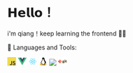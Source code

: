 # 𝗛𝗲𝗹𝗹𝗼！

i'm qiang！keep learning the frontend 👨‍💻

<!--[![Email Badge](https://img.shields.io/badge/-Email-c14438?style=flat-square&logo=Gmail&logoColor=white&link=mailto:qiang035@icloud.com)](mailto:qiang035@icloud.com)
[![Github Badge](https://img.shields.io/badge/-Github-232323?style=flat-square&logo=Github&logoColor=white&link=https://github.com/iDestin)](https://github.com/iDestin)-->

<!-- <img align="right" src="https://github-readme-stats.vercel.app/api?username=iDestin&show_icons=true&hide_border=true"> -->

🌱 Languages and Tools: 

<div>
   <code><img height="20" src="https://raw.githubusercontent.com/github/explore/80688e429a7d4ef2fca1e82350fe8e3517d3494d/topics/javascript/javascript.png"></code>
   <code><img height="20" src="https://raw.githubusercontent.com/github/explore/80688e429a7d4ef2fca1e82350fe8e3517d3494d/topics/vue/vue.png"></code>
   <code><img height="20" src="https://raw.githubusercontent.com/github/explore/80688e429a7d4ef2fca1e82350fe8e3517d3494d/topics/react/react.png"></code>
   <code><img height="20" src="https://raw.githubusercontent.com/github/explore/80688e429a7d4ef2fca1e82350fe8e3517d3494d/topics/linux/linux.png"></code>
   <code><img height="20" src="https://cdn.svgporn.com/logos/visual-studio-code.svg"></code>
   <code><img height="20" src="https://raw.githubusercontent.com/github/explore/80688e429a7d4ef2fca1e82350fe8e3517d3494d/topics/git/git.png"></code>
</div>
